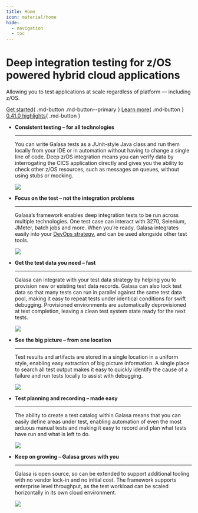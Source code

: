 ```yaml
---
title: Home
icon: material/home
hide:
  - navigation
  - toc
---
```


<div class="galasa-intro" markdown>

# Deep integration testing for z/OS powered hybrid cloud applications

Allowing you to test applications at scale regardless of platform — including z/OS.

[Get started](./docs/index.md){ .md-button .md-button--primary }
[Learn more](./about/index.md){ .md-button }
[0.41.0 highlights](./releases/posts/20250506-v0.41.0.md){ .md-button }

</div>


<div class="grid cards" markdown>

-   __Consistent testing – for all technologies__

    ---

    You can write Galasa tests as a JUnit-style Java class and run them locally from your IDE or in automation without having to change a single line of code. Deep z/OS integration means you can verify data by interrogating the CICS application directly and gives you the ability to check other z/OS resources, such as messages on queues, without using stubs or mocking.

    ![](assets/images/key-features/illustrations-galasa-02.inline.svg)

-   __Focus on the test – not the integration problems__

    ---

    Galasa’s framework enables deep integration tests to be run across multiple technologies. One test case can interact with 3270, Selenium, JMeter, batch jobs and more. When you’re ready, Galasa integrates easily into your [DevOps strategy](about/devops.md), and can be used alongside other test tools.

    ![](assets/images/key-features/illustrations-galasa-05.inline.svg)

-   __Get the test data you need – fast__

    ---

    Galasa can integrate with your test data strategy by helping you to provision new or existing test data records. Galasa can also lock test data so that many tests can run in parallel against the same test data pool, making it easy to repeat tests under identical conditions for swift debugging. Provisioned environments are automatically deprovisioned at test completion, leaving a clean test system state ready for the next tests.

    ![](assets/images/key-features/illustrations-galasa-03.inline.svg)

-   __See the big picture – from one location__

    ---

    Test results and artifacts are stored in a single location in a uniform style, enabling easy extraction of big picture information. A single place to search all test output makes it easy to quickly identify the cause of a failure and run tests locally to assist with debugging.

    ![](assets/images/key-features/illustrations-galasa-04.inline.svg)

-   __Test planning and recording – made easy__

    ---

    The ability to create a test catalog within Galasa means that you can easily define areas under test, enabling automation of even the most arduous manual tests and making it easy to record and plan what tests have run and what is left to do.

    ![](assets/images/key-features/illustrations-galasa-06.inline.svg)

-   __Keep on growing – Galasa grows with you__

    ---

    Galasa is open source, so can be extended to support additional tooling with no vendor lock-in and no initial cost. The framework supports enterprise level throughput, as the test workload can be scaled horizontally in its own cloud environment.

    ![](assets/images/key-features/illustrations-galasa-07.inline.svg)

</div>
